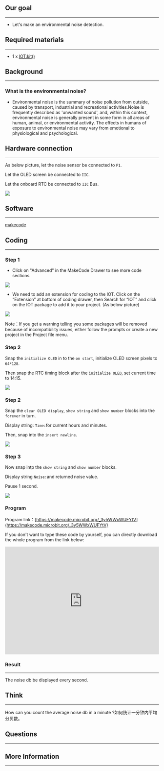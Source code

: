 
## Our goal
---

-  Let's make an environmental noise detection. 


## Required materials 
---

- 1 x [IOT:kit()]()


## Background
---

### What is the environmental noise?

- Environmental noise is the summary of noise pollution from outside, caused by transport, industrial and recreational activities.Noise is frequently described as 'unwanted sound', and, within this context, environmental noise is generally present in some form in all areas of human, animal, or environmental activity. The effects in humans of exposure to environmental noise may vary from emotional to physiological and psychological.



## Hardware connection
---

As below picture, let the noise sensor be connected to `P1`.

Let the OLED screen be connected to `IIC`. 

Let the onboard RTC be connected to `IIC` Bus. 

![](https://i.imgur.com/GFc4ykB.png)


## Software
---

[makecode](https://makecode.microbit.org/#)

## Coding
---

### Step 1
- Click on "Advanced" in the MakeCode Drawer to see more code sections.

![](https://i.imgur.com/2qCyzQ7.png)

- We need to add an extension for coding to the IOT. Click on the “Extension” at bottom of coding drawer, then Search for “IOT” and click on the IOT package to add it to your project. (As below picture) 

![](https://i.imgur.com/xfsOffX.png)

Note：If you get a warning telling you some packages will be removed because of incompatibility issues, either follow the prompts or create a new project in the Project file menu.

### Step 2

Snap the `initialize OLED` in to the `on start`, initialize OLED screen pixels to `64*128`.

Then snap the RTC timing block after the `initialize OLED`, set current time to 14:15.

![](https://i.imgur.com/pe0ieLF.png)


### Step 2

Snap the `clear OLED display`, `show string` and `show number` blocks into the `forever` in turn.

Display string: `Time:`for current hours and minutes.

Then, snap into the `insert newline`. 

![](https://i.imgur.com/81EXZAx.png)

### Step 3

Now snap intp the `show string` and `show number` blocks.

Display string `Noise:`and returned noise value. 

Pause 1 second.

![](https://i.imgur.com/SCNnj3C.png)

### Program

Program link：[https://makecode.microbit.org/_3y5WWxWUFYtV](https://makecode.microbit.org/_3y5WWxWUFYtV)

If you don't want to type these code by yourself, you can directly download the whole program from the link below:

<div style="position:relative;height:0;padding-bottom:70%;overflow:hidden;"><iframe style="position:absolute;top:0;left:0;width:100%;height:100%;" src="https://makecode.microbit.org/#pub:_3y5WWxWUFYtV" frameborder="0" sandbox="allow-popups allow-forms allow-scripts allow-same-origin"></iframe></div>  


### Result
---
The noise db be displayed every second.


## Think 
---

How can you count the average noise db in a minute ?如何统计一分钟内平均分贝数。


## Questions
---


## More Information  
---

 
